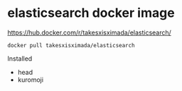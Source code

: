 # elasticsearch docker image

https://hub.docker.com/r/takesxisximada/elasticsearch/

```
docker pull takesxisximada/elasticsearch
```

Installed

- head
- kuromoji
